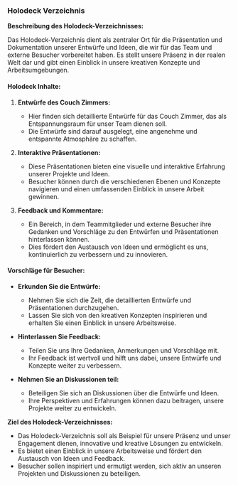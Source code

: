 ### Holodeck Verzeichnis

**Beschreibung des Holodeck-Verzeichnisses:**

Das Holodeck-Verzeichnis dient als zentraler Ort für die Präsentation und Dokumentation unserer Entwürfe und Ideen, die wir für das Team und externe Besucher vorbereitet haben. Es stellt unsere Präsenz in der realen Welt dar und gibt einen Einblick in unsere kreativen Konzepte und Arbeitsumgebungen. 

#### Holodeck Inhalte:

1. **Entwürfe des Couch Zimmers:**
   - Hier finden sich detaillierte Entwürfe für das Couch Zimmer, das als Entspannungsraum für unser Team dienen soll.
   - Die Entwürfe sind darauf ausgelegt, eine angenehme und entspannte Atmosphäre zu schaffen.

2. **Interaktive Präsentationen:**
   - Diese Präsentationen bieten eine visuelle und interaktive Erfahrung unserer Projekte und Ideen.
   - Besucher können durch die verschiedenen Ebenen und Konzepte navigieren und einen umfassenden Einblick in unsere Arbeit gewinnen.

3. **Feedback und Kommentare:**
   - Ein Bereich, in dem Teammitglieder und externe Besucher ihre Gedanken und Vorschläge zu den Entwürfen und Präsentationen hinterlassen können.
   - Dies fördert den Austausch von Ideen und ermöglicht es uns, kontinuierlich zu verbessern und zu innovieren.

#### Vorschläge für Besucher:

- **Erkunden Sie die Entwürfe:**
  - Nehmen Sie sich die Zeit, die detaillierten Entwürfe und Präsentationen durchzugehen.
  - Lassen Sie sich von den kreativen Konzepten inspirieren und erhalten Sie einen Einblick in unsere Arbeitsweise.

- **Hinterlassen Sie Feedback:**
  - Teilen Sie uns Ihre Gedanken, Anmerkungen und Vorschläge mit.
  - Ihr Feedback ist wertvoll und hilft uns dabei, unsere Entwürfe und Konzepte weiter zu verbessern.

- **Nehmen Sie an Diskussionen teil:**
  - Beteiligen Sie sich an Diskussionen über die Entwürfe und Ideen.
  - Ihre Perspektiven und Erfahrungen können dazu beitragen, unsere Projekte weiter zu entwickeln.

**Ziel des Holodeck-Verzeichnisses:**
- Das Holodeck-Verzeichnis soll als Beispiel für unsere Präsenz und unser Engagement dienen, innovative und kreative Lösungen zu entwickeln.
- Es bietet einen Einblick in unsere Arbeitsweise und fördert den Austausch von Ideen und Feedback.
- Besucher sollen inspiriert und ermutigt werden, sich aktiv an unseren Projekten und Diskussionen zu beteiligen.
